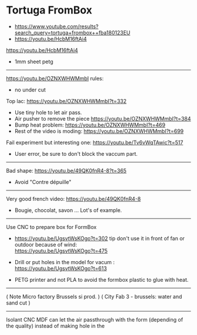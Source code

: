 # Tortuga FromBox


- https://www.youtube.com/results?search_query=tortuga+frombox++fba180123EU
- https://youtu.be/HcbM16ftAi4

https://youtu.be/HcbM16ftAi4
- 1mm sheet petg 


-----------------------

https://youtu.be/OZNXWHWMmbI
rules:
- no under cut  

Top lac: https://youtu.be/OZNXWHWMmbI?t=332
- Use tiny hole to let air pass.
- Air pusher to remove the piece https://youtu.be/OZNXWHWMmbI?t=384  
- Bump heat problem: https://youtu.be/OZNXWHWMmbI?t=469
- Rest of the video is moding: https://youtu.be/OZNXWHWMmbI?t=699


Fail experiment but interesting one:
https://youtu.be/Tv6vWqTAwic?t=517
- User error, be sure to don't block the vaccum part.

-------------------

Bad shape: https://youtu.be/49QK0fnR4-8?t=365
- Avoid "Contre dépuille"


--------

Very good french video:
https://youtu.be/49QK0fnR4-8
- Bougie, chocolat, savon ... Lot's of example.

-----------------

Use CNC to prepare box for FormBox
- https://youtu.be/UgsvtWsKOgo?t=302 
tip don't use it in front of fan or outdoor because of wind:  
https://youtu.be/UgsvtWsKOgo?t=475  
- Drill or put holes in the model for vacum : 
https://youtu.be/UgsvtWsKOgo?t=613
 
- PETG printer and not PLA to avoid the formbox plastic to glue with heat.





-------

( Note Micro factory Brussels si prod. )
( City Fab 3 - brussels: water and sand cut )

----------

Isolant CNC  MDF can let the air passthrough with the form (depending of the quality) instead of making hole in the 

